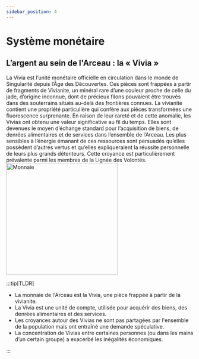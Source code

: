 ```yaml
---
sidebar_position: 4
---
```


# Système monétaire

## L’argent au sein de l'Arceau : la « Vivia »



<Columns>
  <Column>
La Vivia est l’unité monétaire officielle en circulation dans le monde de Singularité depuis l’Âge des Découvertes. Ces pièces sont frappées à partir de fragments de Vivianite, un minéral rare d’une couleur proche de celle du jade, d’origine inconnue, dont de précieux filons pouvaient être trouvés dans des souterrains situés au-delà des frontières connues. La vivianite contient une propriété particulière qui confère aux pièces transformées une fluorescence surprenante.
En raison de leur rareté et de cette anomalie, les Vivias ont obtenu une valeur significative au fil du temps. Elles sont devenues le moyen d’échange standard pour l’acquisition de biens, de denrées alimentaires et de services dans l’ensemble de l’Arceau.
Les plus sensibles à l’énergie émanant de ces ressources sont persuadés qu’elles possèdent d’autres vertus et qu’elles expliqueraient la réussite personnelle de leurs plus grands détenteurs. Cette croyance est particulièrement prévalente parmi les membres de la Lignée des Volontés.
  </Column>
    <Column className="col--4">
    <img src="/img/univers/currency.png" alt="Monnaie" width="300"/>
  </Column>
</Columns>

:::tip[TLDR]

- La monnaie de l'Arceau est la Vivia, une pièce frappée à partir de la vivianite.
- La Vivia est une unité de compte, utilisée pour acquérir des biens, des denrées alimentaires et des services.
- Les croyances autour des Vivias ne sont pas partagées par l'ensemble de la population mais ont entraîné une demande spéculative.
- La concentration de Vivias entre certaines personnes (ou dans les mains d’un certain groupe) a exacerbé les inégalités économiques.

:::